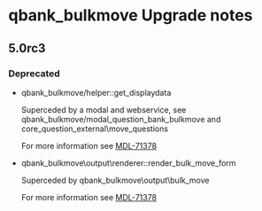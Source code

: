 # qbank_bulkmove Upgrade notes

## 5.0rc3

### Deprecated

- qbank_bulkmove/helper::get_displaydata

  Superceded by a modal and webservice, see qbank_bulkmove/modal_question_bank_bulkmove and core_question_external\move_questions

  For more information see [MDL-71378](https://tracker.moodle.org/browse/MDL-71378)
- qbank_bulkmove\output\renderer::render_bulk_move_form

  Superceded by qbank_bulkmove\output\bulk_move

  For more information see [MDL-71378](https://tracker.moodle.org/browse/MDL-71378)

